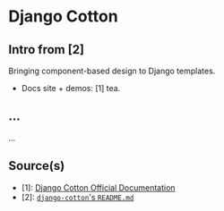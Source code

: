 # Django Cotton

## Intro from [2]

Bringing component-based design to Django templates.

- Docs site + demos: [1] tea.

## ...

...

## Source(s)

- [1]: [Django Cotton Official Documentation](https://django-cotton.com/)
- [2]: [`django-cotton`'s `README.md`](https://github.com/wrabit/django-cotton/blob/77feb610dd1cb7a4ad176300545ca3892cd926f2/README.md)
